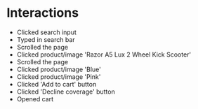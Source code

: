 # Interactions

- Clicked search input
- Typed in search bar
- Scrolled the page
- Clicked product/image 'Razor A5 Lux 2 Wheel Kick Scooter'
- Scrolled the page
- Clicked product/image 'Blue'
- Clicked product/image 'Pink'
- Clicked 'Add to cart' button
- Clicked 'Decline coverage' button
- Opened cart
